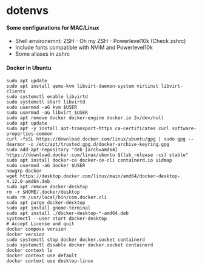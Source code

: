 # dotenvs

#### Some configurations for MAC/Linux

- Shell environemnt: ZSH - Oh my ZSH - Powerlevel10k (Check zshrc)
- Include fonts compatible with NVIM and Powerlevel10k
- Some aliases in zshrc

#### Docker in Ubuntu

```
sudo apt update
sudo apt install qemu-kvm libvirt-daemon-system virtinst libvirt-clients
sudo systemctl enable libvirtd
sudo systemctl start libvirtd
sudo usermod -aG kvm $USER
sudo usermod -aG libvirt $USER
sudo apt remove docker docker-engine docker.io 2>/dev/null
sudo apt update
sudo apt -y install apt-transport-https ca-certificates curl software-properties-common
curl -fsSL https://download.docker.com/linux/ubuntu/gpg | sudo gpg --dearmor -o /etc/apt/trusted.gpg.d/docker-archive-keyring.gpg
sudo add-apt-repository "deb [arch=amd64] https://download.docker.com/linux/ubuntu $(lsb_release -cs) stable"
sudo apt install docker-ce docker-ce-cli containerd.io uidmap
sudo usermod -aG docker $USER
newgrp docker
wget https://desktop.docker.com/linux/main/amd64/docker-desktop-4.12.0-amd64.deb
sudo apt remove docker-desktop
rm -r $HOME/.docker/desktop
sudo rm /usr/local/bin/com.docker.cli
sudo apt purge docker-desktop
sudo apt install gnome-terminal
sudo apt install ./docker-desktop-*-amd64.deb
systemctl --user start docker-desktop
# Accept License and quit
docker compose version
docker version
sudo systemctl stop docker docker.socket containerd
sudo systemctl disable docker docker.socket containerd
docker context ls
docker context use default
docker context use desktop-linux
```


